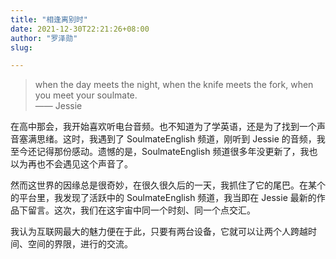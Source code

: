 ```yaml
---
title: "相逢离别时"
date: 2021-12-30T22:21:26+08:00
author: "罗泽勋"
slug: 

---
```


> when the day meets the night, when the knife meets the fork, when you meet your soulmate.  
> —— Jessie

在高中那会，我开始喜欢听电台音频。也不知道为了学英语，还是为了找到一个声音塞满思绪。这时，我遇到了 SoulmateEnglish 频道，刚听到 Jessie 的音频，我至今还记得那份感动。遗憾的是，SoulmateEnglish 频道很多年没更新了，我也以为再也不会遇见这个声音了。

然而这世界的因缘总是很奇妙，在很久很久后的一天，我抓住了它的尾巴。在某个的平台里，我发现了活跃中的 SoulmateEnglish 频道，我当即在 Jessie 最新的作品下留言。这次，我们在这宇宙中同一个时刻、同一个点交汇。

我认为互联网最大的魅力便在于此，只要有两台设备，它就可以让两个人跨越时间、空间的界限，进行的交流。

